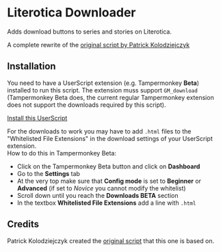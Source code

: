 # Literotica Downloader
Adds download buttons to series and stories on Literotica.

A complete rewrite of the [original script by Patrick Kolodziejczyk](https://www.reddit.com/r/literotica/comments/7a2e2u/chromefirefoxliterotica_story_and_series_download/)


## Installation
You need to have a UserScript extension (e.g. Tampermonkey **Beta**) installed to run this script. The extension muss support `GM_download` (Tampermonkey Beta does, the current regular Tampermonkey extension does not support the downloads required by this script).

[Install this UserScript](https://github.com/LenAnderson/Literotica-Downloader/raw/master/Literotica-Downloader.user.js)

For the downloads to work you may have to add `.html` files to the "Whitelisted File Extensions" in the download settings of your UserScript extension.  
How to do this in Tampermonkey Beta:

- Click on the Tampermonkey Beta button and click on **Dashboard**
- Go to the **Settings** tab
- At the very top make sure that **Config mode** is set to **Beginner** or **Advanced** (if set to *Novice* you cannot modify the whitelist)
- Scroll down until you reach the **Downloads BETA** section
- In the textbox **Whitelisted File Extensions** add a line with `.html`



## Credits
Patrick Kolodziejczyk created the [original script](https://www.reddit.com/r/literotica/comments/7a2e2u/chromefirefoxliterotica_story_and_series_download/) that this one is based on.